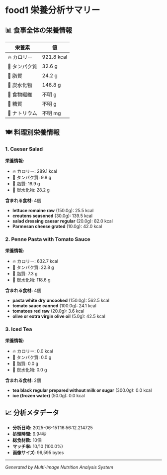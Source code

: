 # food1 栄養分析サマリー

## 📊 食事全体の栄養情報

| 栄養素 | 値 |
|--------|-----|
| 🔥 カロリー | 921.8 kcal |
| 🥩 タンパク質 | 32.6 g |
| 🧈 脂質 | 24.2 g |
| 🍞 炭水化物 | 146.8 g |
| 🌾 食物繊維 | 不明 g |
| 🍯 糖質 | 不明 g |
| 🧂 ナトリウム | 不明 mg |

## 🍽️ 料理別栄養情報

### 1. Caesar Salad

**栄養情報:**
- 🔥 カロリー: 289.1 kcal
- 🥩 タンパク質: 9.8 g
- 🧈 脂質: 16.9 g
- 🍞 炭水化物: 28.2 g

**含まれる食材:** 4個

- **lettuce romaine raw** (150.0g): 25.5 kcal
- **croutons seasoned** (30.0g): 139.5 kcal
- **salad dressing caesar regular** (20.0g): 82.0 kcal
- **Parmesan cheese grated** (10.0g): 42.0 kcal

### 2. Penne Pasta with Tomato Sauce

**栄養情報:**
- 🔥 カロリー: 632.7 kcal
- 🥩 タンパク質: 22.8 g
- 🧈 脂質: 7.3 g
- 🍞 炭水化物: 118.6 g

**含まれる食材:** 4個

- **pasta white dry uncooked** (150.0g): 562.5 kcal
- **tomato sauce canned** (100.0g): 24.1 kcal
- **tomatoes red raw** (20.0g): 3.6 kcal
- **olive or extra virgin olive oil** (5.0g): 42.5 kcal

### 3. Iced Tea

**栄養情報:**
- 🔥 カロリー: 0.0 kcal
- 🥩 タンパク質: 0.0 g
- 🧈 脂質: 0.0 g
- 🍞 炭水化物: 0.0 g

**含まれる食材:** 2個

- **tea black regular prepared without milk or sugar** (300.0g): 0.0 kcal
- **ice (frozen water)** (50.0g): 0.0 kcal

## 📈 分析メタデータ

- **分析日時:** 2025-06-15T16:56:12.214725
- **処理時間:** 9.94秒
- **総食材数:** 10個
- **マッチ率:** 10/10 (100.0%)
- **画像サイズ:** 96,595 bytes

---
*Generated by Multi-Image Nutrition Analysis System*
